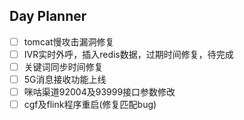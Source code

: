 ## Day Planner
- [ ] tomcat慢攻击漏洞修复
- [ ]  IVR实时外呼，插入redis数据，过期时间修复，待完成
- [ ] 关键词同步时间修复
- [ ] 5G消息接收功能上线
- [ ] 咪咕渠道92004及93999接口参数修改
- [ ] cgf及flink程序重启(修复匹配bug)